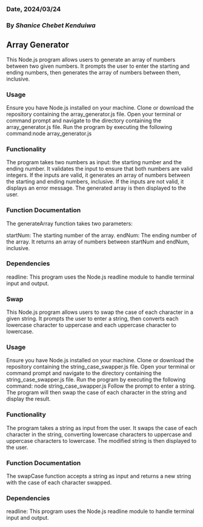 ### Date, 2024/03/24

### By *Shanice Chebet Kenduiwa*

## Array Generator
This Node.js program allows users to generate an array of numbers between two given numbers. It prompts the user to enter the starting and ending numbers, then generates the array of numbers between them, inclusive.

### Usage
Ensure you have Node.js installed on your machine.
Clone or download the repository containing the array_generator.js file.
Open your terminal or command prompt and navigate to the directory containing the array_generator.js file.
Run the program by executing the following command:node array_generator.js
### Functionality
The program takes two numbers as input: the starting number and the ending number.
It validates the input to ensure that both numbers are valid integers.
If the inputs are valid, it generates an array of numbers between the starting and ending numbers, inclusive.
If the inputs are not valid, it displays an error message.
The generated array is then displayed to the user.
### Function Documentation
The generateArray function takes two parameters:

startNum: The starting number of the array.
endNum: The ending number of the array.
It returns an array of numbers between startNum and endNum, inclusive.

### Dependencies
readline: This program uses the Node.js readline module to handle terminal input and output.

### Swap
This Node.js program allows users to swap the case of each character in a given string. It prompts the user to enter a string, then converts each lowercase character to uppercase and each uppercase character to lowercase.

### Usage
Ensure you have Node.js installed on your machine.
Clone or download the repository containing the string_case_swapper.js file.
Open your terminal or command prompt and navigate to the directory containing the string_case_swapper.js file.
Run the program by executing the following command:
node string_case_swapper.js
Follow the prompt to enter a string.
The program will then swap the case of each character in the string and display the result.

### Functionality
The program takes a string as input from the user.
It swaps the case of each character in the string, converting lowercase characters to uppercase and uppercase characters to lowercase.
The modified string is then displayed to the user.
### Function Documentation
The swapCase function accepts a string as input and returns a new string with the case of each character swapped.

### Dependencies
readline: This program uses the Node.js readline module to handle terminal input and output.


